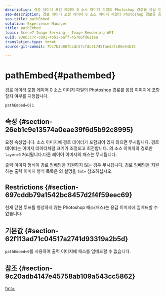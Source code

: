 ```yaml
---
description: 경로 데이터 포함 레이어 0 소스 이미지 파일의 Photoshop 경로를 응답 이미지에 포함할지 여부를 지정합니다.
seo-description: 경로 데이터 포함 레이어 0 소스 이미지 파일의 Photoshop 경로를 응답 이미지에 포함할지 여부를 지정합니다.
seo-title: pathEmbed
solution: Experience Manager
title: pathEmbed
topic: Scene7 Image Serving - Image Rendering API
uuid: 93e63c7c-c091-4bb1-baff-45706fd611ea
translation-type: tm+mt
source-git-commit: 7bc7b3a86fbcdc57cfdc31745fae3afc06e44b15

---
```



# pathEmbed{#pathembed}

경로 데이터 포함 레이어 0 소스 이미지 파일의 Photoshop 경로를 응답 이미지에 포함할지 여부를 지정합니다.

`pathEmbed=0|1`

## 속성 {#section-26eb1c9e13574a0eae39f6d5b92c8995}

요청 속성입니다. 소스 이미지에 경로 데이터가 포함되어 있지 않으면 무시됩니다. 경로 데이터는 이미지 데이터처럼 크기가 조절되고 회전합니다. 의 소스 이미지의 경로만 `layer=0` 처리됩니다.다른 레이어 이미지의 패스는 무시됩니다.

출력 이미지 형식이 경로 임베딩을 지원하지 않는 경우 무시됩니다. 경로 임베딩을 지원하는 출력 이미지 형식 목록은 의 설명을 `fmt=` 참조하십시오.

## Restrictions {#section-697cddb79a1542bc8457d2f4f59eec69}

현재 닫힌 루프를 형성하지 않는 Photoshop 패스(패스)는 응답 이미지에 임베드할 수 없습니다.

## 기본값 {#section-62f113ad71c04517a2741d93319a2b5d}

`pathEmbed=0`를 사용하여 출력 이미지에 패스를 임베드할 수 없습니다.

## 참조 {#section-9c20adb4147e45758ab109a543cc5862}

[fmt=](../../../../../is-api/http-ref/image-serving-api-ref/c-http-protocol-reference/c-command-reference/r-is-http-fmt.md#reference-cdf10043423b45ba9fe15157fb3ae37a)
